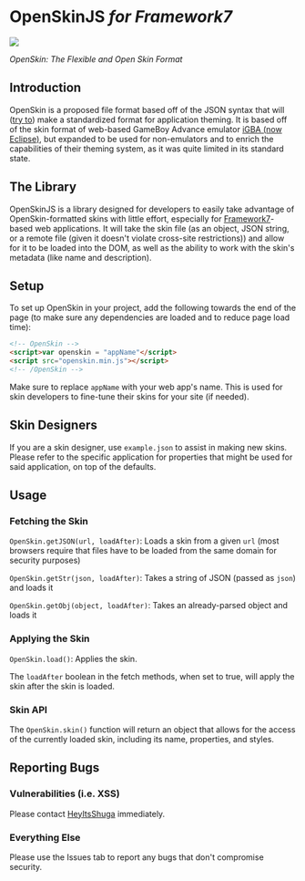 # OpenSkinJS *for Framework7*
![](https://raw.githubusercontent.com/Shugabuga/OpenSkinJS/master/OpenSkin.png)

*OpenSkin: The Flexible and Open Skin Format*

## Introduction

OpenSkin is a proposed file format based off of the JSON syntax that will ([try to](https://xkcd.com/927/)) make a standardized format for application theming. It is based off of the skin format of web-based GameBoy Advance emulator [iGBA (now Eclipse)](https://eclipseemu.me), but expanded to be used for non-emulators and to enrich the capabilities of their theming system, as it was quite limited in its standard state.

## The Library

OpenSkinJS is a library designed for developers to easily take advantage of OpenSkin-formatted skins with little effort, especially for [Framework7](http://framework7.io)-based web applications. It will take the skin file (as an object, JSON string, or a remote file (given it doesn't violate cross-site restrictions)) and allow for it to be loaded into the DOM, as well as the ability to work with the skin's metadata (like name and description).

## Setup

To set up OpenSkin in your project, add the following towards the end of the page (to make sure any dependencies are loaded and to reduce page load time):

```html
<!-- OpenSkin -->
<script>var openskin = "appName"</script>
<script src="openskin.min.js"></script>
<!-- /OpenSkin -->
```

Make sure to replace `appName` with your web app's name. This is used for skin developers to fine-tune their skins for your site (if needed).

## Skin Designers

If you are a skin designer, use `example.json` to assist in making new skins. Please refer to the specific application for properties that might be used for said application, on top of the defaults.

## Usage

### Fetching the Skin

`OpenSkin.getJSON(url, loadAfter)`: Loads a skin from a given `url` (most browsers require that files have to be loaded from the same domain for security purposes)

`OpenSkin.getStr(json, loadAfter)`: Takes a string of JSON (passed as `json`) and loads it

`OpenSkin.getObj(object, loadAfter)`: Takes an already-parsed object and loads it

### Applying the Skin

`OpenSkin.load()`: Applies the skin.

The `loadAfter` boolean in the fetch methods, when set to true, will apply the skin after the skin is loaded.

### Skin API

The `OpenSkin.skin()` function will return an object that allows for the access of the currently loaded skin, including its name, properties, and styles.

## Reporting Bugs

### Vulnerabilities (i.e. XSS)

Please contact [HeyItsShuga](https://twitter.com/HeyItsShuga) immediately.

### Everything Else

Please use the Issues tab to report any bugs that don't compromise security.
